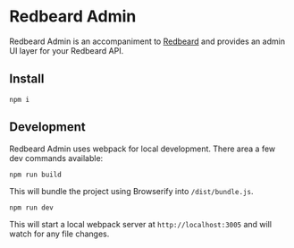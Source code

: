 # Redbeard Admin

Redbeard Admin is an accompaniment to [Redbeard](https://github.com/Prismatik/redbeard)
and provides an admin UI layer for your Redbeard API.

## Install

```
npm i
```

## Development

Redbeard Admin uses webpack for local development.  There area a few dev commands
available:

```
npm run build
```

This will bundle the project using Browserify into `/dist/bundle.js`.

```
npm run dev
```

This will start a local webpack server at `http://localhost:3005` and will watch for any
file changes.
